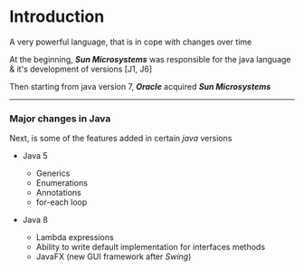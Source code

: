 # Introduction

A very powerful language, that is in cope with changes over time

At the beginning, **_Sun Microsystems_** was responsible for the java language & it's development of versions [J1, J6]

Then starting from java version 7, **_Oracle_** acquired **_Sun Microsystems_**

---

### Major changes in Java

Next, is some of the features added in certain _java_ versions

- Java 5
    - Generics
    - Enumerations
    - Annotations
    - for-each loop

- Java 8
    - Lambda expressions
    - Ability to write default implementation for interfaces methods
    - JavaFX (new GUI framework after _Swing_)